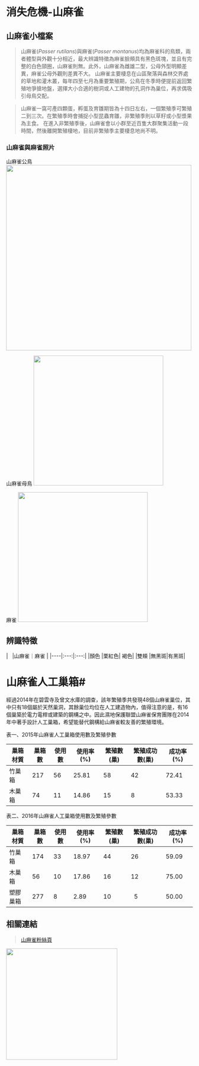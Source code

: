 
# 消失危機-山麻雀

## 山麻雀小檔案 ##

>山麻雀(*Passer rutilans*)與麻雀(*Passer montanus*)均為麻雀科的鳥類，兩者體型與外觀十分相近，最大辨識特徵為麻雀臉頰具有黑色斑塊，並且有完整的白色頸圈，山麻雀則無。此外，山麻雀為雌雄二型，公母外型明顯差異，麻雀公母外觀則差異不大。
山麻雀主要棲息在山區聚落與森林交界處的草地和灌木叢，每年四至七月為重要繁殖期，公鳥在冬季時便提前返回繁殖地爭搶地盤，選擇大小合適的樹洞或人工建物的孔洞作為巢位，再求偶吸引母鳥交配。

>山麻雀一窩可產四顆蛋，孵蛋及育雛期皆為十四日左右，一個繁殖季可繁殖二到三次。在繁殖季時會捕捉小型昆蟲育雛，非繁殖季則以草籽或小型漿果為主食。
在進入非繁殖季後，山麻雀會以小群至近百隻大群聚集活動一段時間，然後離開繁殖棲地，目前非繁殖季主要棲息地尚不明。

### 山麻雀與麻雀照片 ###

山麻雀公鳥
<img src='https://raw.githubusercontent.com/Bettyshen/pages/master/%E5%B1%B1%E9%BA%BB%E9%9B%80%E5%85%AC%E9%B3%A5(%E7%B9%81%E6%AE%96%E5%AD%A3).png' width= '500'>

山麻雀母鳥
<img src=' https://raw.githubusercontent.com/Bettyshen/pages/master/%E5%B1%B1%E9%BA%BB%E9%9B%80%E6%AF%8D%E9%B3%A5%20(2).png' width= '350'>

麻雀
<img src='https://raw.githubusercontent.com/Bettyshen/pages/master/%E9%BA%BB%E9%9B%80.png' width= '350'>

## 辨識特徵 ##

|    |山麻雀｜麻雀 |
|----|:---:|:---:|
|顏色 |栗紅色| 褐色|
|雙頰 |無黑斑|有黑斑|

# 山麻雀人工巢箱#
經過2014年在碧雲寺及曾文水庫的調查，該年繁殖季共發現48個山麻雀巢位，其中只有18個屬於天然巢洞，其餘巢位均位在人工建造物內，值得注意的是，有16個巢築於電力電桿或建築的鋼構之中。因此濕地保護聯盟山麻雀保育團隊在2014年中著手設計人工巢箱，希望能替代鋼構給山麻雀較友善的繁殖環境。

表一、2015年山麻雀人工巢箱使用數及繁殖參數

|巢箱材質|巢箱數|使用數|使用率(%)|繁殖數(巢)|繁殖成功數(巢)|成功率(%)|
|------|------|-----|--------|--------|------------|---------|
|竹巢箱 | 217  |56   |25.81   | 58      |    42      | 72.41  |
|木巢箱 | 74    |11  | 14.86   | 15     |    8       | 53.33   |

表二、2016年山麻雀人工巢箱使用數及繁殖參數

|巢箱材質|巢箱數|使用數|使用率(%)|繁殖數(巢)|繁殖成功數(巢)|成功率(%)|
|------|------|-----|--------|--------|------------|---------|
|竹巢箱 | 174  |33   |18.97   | 44      |    26      | 59.09  |
|木巢箱 | 56   |10  | 17.86   | 16     |    12      | 75.00  |
|塑膠巢箱 | 277   |8  | 2.89   | 10     |    5      | 50.00  |


## 相關連結 ##

>[山麻雀粉絲頁](https://www.facebook.com/russetsparrowresearch/?fref=ts)


<img src='https://raw.githubusercontent.com/Bettyshen/pages/master/%E5%B1%B1%E9%BA%BB%E9%9B%80%E9%97%9C%E6%9D%B1%E6%97%97-01.png' width='300' > 
